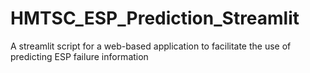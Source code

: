 # HMTSC_ESP_Prediction_Streamlit
A streamlit script for a web-based application to facilitate the use of predicting ESP failure information
